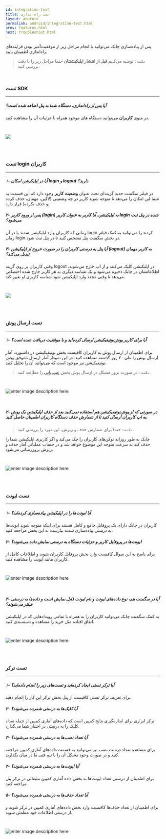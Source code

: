 ```yaml
---
id: integration-test
title: تست راه‌اندازی
layout: android
permalink: android/integration-test.html
prev: features.html
next: troubleshoot.html
---
```


پس از پیاده‌سازی چابک می‌توانید با انجام مراحل زیر از موفقیت‌آمیز بودن فرایندهای راه‌اندازی اطمینان یابید.

> `نکته:` توصیه می‌کنیم **قبل از انتشار اپلیکیشنتان** حتما مراحل زیر را با دقت بررسی کنید. 

<br>

### تست SDK
---
##### آیا پس از راه‌اندازی، دستگاه شما به پنل اضافه شده است؟
در منوی **کاربران** می‌توانید دستگاه های موجود همراه با جزئیات آن را مشاهده کنید.

<br>

![
](http://uupload.ir/files/g9f0_user-successful.png)

<br><br>

### تست login کاربران
---
##### ۱- آیا در اپلیکیشن امکان login و logout دارید؟

در فیلتر سگمنت جدید  گزینه‌ای تحت عنوان **وضعیت کاربر** وجود دارد که این قسمت به شما این امکان را می‌دهد تا  متوجه شوید کاربر در چه وضعیتی (لاگین، مهمان، حذف کرده و حذف نکرده)  قرار دارد.

##### ۲- پس از ورود کاربر (login) به اپلیکیشن، آیا کاربر به عنوان کاربر login شده در پنل ثبت می‌شود؟
زمانی که کاربران وارد اپلیکیشن شدند یا در آن login کردند را می‌توانید به کمک فیلتر زمان login در بخش سگمنت پنل مشخص کنید تا در پنل ثبت شود.

##### ۳- آیا پنل به درستی کاربران را در صورت خروج از اپلیکیشن (logout) به کاربر مهمان تبدیل می‌کند؟
وقتی کاربران بر روی گزینه logout در اپلیکیشن کلیک می‌کنند و از اپ خارج می‌شوند، اطلاعاتشان در چابک ذخیره می‌شود و یک شناسه دیگری به هر کاربر خارج شده اختصاص می‌دهد تا وقتی مجدد وارد اپلیکیشن شود شناسه کاربری او تغییر کند.

<br>

![
](http://uupload.ir/files/q4hh_user-login.png)

<br><br>

### تست ارسال پوش
---
##### ۱- آیا برای کاربر پوش‌نوتیفیکیشن ارسال کرده‌اید و با موفقیت دریافت شده است؟
برای اطمینان از ارسال پوش به کاربران کافیست بخش نوتیفیکیشن در داشبورد، آمار ارسال پوش را طی ۳۰ روز گذشته مشاهده کنید. در این نمودار آمار ارسال ناموفق پوش نوتیفیکیشن نیز موجود است که می‌توانید آن را تحلیل کنید.

> `نکته:` در صورت بروز مشکل در ارسال پوش بخش [عیب‌یابی](/android/troubleshoot.html#%D9%BE%D9%88%D8%B4-%D9%86%D9%85%DB%8C%DA%AF%DB%8C%D8%B1%D9%85) را مطالعه کنید.
 
<br>

![enter image description here](http://uupload.ir/files/6go0_push-successful.png)

<br>

##### ۲- در صورتی که از پوش‌نوتیفیکیشن هم استفاده نمی‌کنید بعد از حذف اپلیکیشن یک پوش به اپ کاربران ارسال کنید تا از شمارش حذف دستگاه کاربران اطمینان حاصل کنید. 

> `نکته:` حتما برای شمارش حذف و ریزش، این مورد را بررسی کنید. 

چابک به طور روزانه توکن‌های کاربران را چک می‌کند و اگر کاربری اپلیکیشن شما را حذف کند به سرعت متوجه این موضوع خواهد شد و در حساب عملیاتی آمار حذف و ریزش بروزرسانی می‌شود.

<br>

![enter image description here](http://uupload.ir/files/xfv_user-uninstalls.png)

<br><br>

### تست ایونت
---
##### ۱- آیا ایونت‌ها را در اپلیکیشن پیاده‌سازی کرده‌اید؟
کاربران در چابک دارای یک پروفایل جامع و کامل هستند برای اینکه متوجه شوید ایونت‌ها به درستی پیاده‌سازی شدند نیازست به این بخش مراجعه کنید.


##### ۲- ایونت‌ها در پروفایل کاربر و جزئیات دستگاه به درستی نمایش داده می‌شوند؟
برای پاسخ به این سوال کافیست وارد بخش پروفایل کاربران شوید و اطلاعات کامل از کاربران مانند ایونت را مشاهده کنید.

<br>

![enter image description here](http://uupload.ir/files/pgoe_event-successful.png)

<br>

#####  ۳- آیا در سگمنت هم، نوع داده‌های ایونت و نام ایونت قابل نمایش است و داده‌ها به درستی فیلتر می‌شوند؟
به کمک سگمنت چابک می‌توانید  کاربران  را به همراه با تمامی رویدادهایی که در اپلیکیشن اتفاق افتاده مثل خرید  را مشاهده و دسته‌بندی کنید.

<br>

![enter image description here](http://uupload.ir/files/kcx6_event-in-segment.png)

<br><br>

### تست ترکر
---
##### ۱- آیا ترکر تستی ایجاد کرده‌اید و تست‌های زیر را انجام داده‌اید؟
برای تعریف ترکر تستی کافیست از پنل بخش ترکر این کار را انجام دهید.

##### ۲- آیا کلیک‌ها به درستی شمرده می‌شوند؟
ترکر ابزاری برای اندازه‌گیری نتایج کمپین است که داده‌های آماری کمپین از جمله تعداد کلیک را به درستی در اختیار شما می‌گذارد.

##### ۳- آیا تعداد نصب‌ها به درستی شمرده می‌شوند؟
برای مشاهده تعداد درست نصب نیز می‌توانید به قسمت داده‌های آماری کمپین مراجعه کنید و در صورت وجود مشکل آن را با تیم فنی ما در میان بگذارید.

##### ۴- آیا ایونت‌ها به درستی شمرده می‌شوند؟
برای اطمینان از درستی تعداد ایونت‌ها به بخش داده آماری کمپین تبلیغاتی در ترکر پنل مراجعه کنید.

##### ۵- آیا تعداد حذف‌ها به درستی شمرده می‌شوند؟
برای اطمینان از تعداد حذف‌ها کافیست وارد بخش داده‌های آماری کمپین در ترکر شوید و از درستی اطلاعات خود مطمئن شوید.

<br>

![enter image description here](http://uupload.ir/files/qcyc_tracker-details.png)
